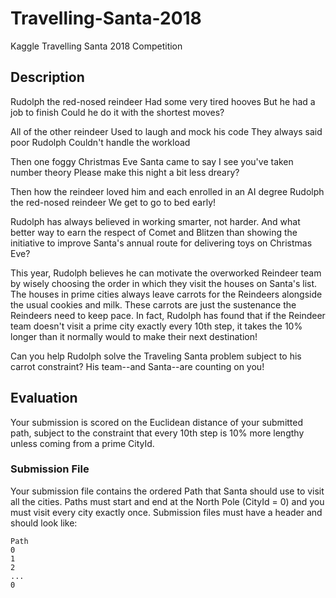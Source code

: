# Travelling-Santa-2018

Kaggle Travelling Santa 2018 Competition

## Description

Rudolph the red-nosed reindeer
Had some very tired hooves
But he had a job to finish
Could he do it with the shortest moves?

All of the other reindeer
Used to laugh and mock his code
They always said poor Rudolph
Couldn't handle the workload

Then one foggy Christmas Eve
Santa came to say
I see you've taken number theory
Please make this night a bit less dreary?

Then how the reindeer loved him
and each enrolled in an AI degree
Rudolph the red-nosed reindeer
We get to go to bed early!

Rudolph has always believed in working smarter, not harder. And what better way to earn the respect of Comet and Blitzen than showing the initiative to improve Santa's annual route for delivering toys on Christmas Eve?

This year, Rudolph believes he can motivate the overworked Reindeer team by wisely choosing the order in which they visit the houses on Santa's list. The houses in prime cities always leave carrots for the Reindeers alongside the usual cookies and milk. These carrots are just the sustenance the Reindeers need to keep pace. In fact, Rudolph has found that if the Reindeer team doesn't visit a prime city exactly every 10th step, it takes the 10% longer than it normally would to make their next destination!

Can you help Rudolph solve the Traveling Santa problem subject to his carrot constraint? His team--and Santa--are counting on you!

## Evaluation

Your submission is scored on the Euclidean distance of your submitted path, subject to the constraint that every 10th step is 10% more lengthy unless coming from a prime CityId.

### Submission File

Your submission file contains the ordered Path that Santa should use to visit all the cities. Paths must start and end at the North Pole (CityId = 0) and you must visit every city exactly once. Submission files must have a header and should look like:

```
Path
0
1
2
...
0
```
